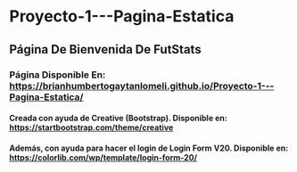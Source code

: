 # Proyecto-1---Pagina-Estatica

## Página De Bienvenida De FutStats


### Página Disponible En: https://brianhumbertogaytanlomeli.github.io/Proyecto-1---Pagina-Estatica/


#### **Creada con ayuda de Creative (Bootstrap). Disponible en: https://startbootstrap.com/theme/creative**
#### **Además, con ayuda para hacer el login de Login Form V20. Disponible en:  https://colorlib.com/wp/template/login-form-20/**
